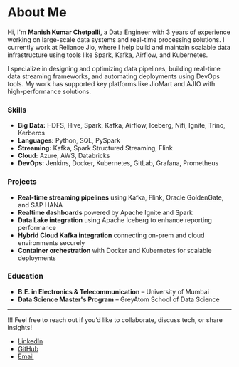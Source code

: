 # About Me

Hi, I'm **Manish Kumar Chetpalli**, a Data Engineer with 3 years of experience working on large-scale data systems and real-time processing solutions. I currently work at Reliance Jio, where I help build and maintain scalable data infrastructure using tools like Spark, Kafka, Airflow, and Kubernetes.

I specialize in designing and optimizing data pipelines, building real-time data streaming frameworks, and automating deployments using DevOps tools. My work has supported key platforms like JioMart and AJIO with high-performance solutions.

###  Skills

- **Big Data:** HDFS, Hive, Spark, Kafka, Airflow, Iceberg, Nifi, Ignite, Trino, Kerberos
- **Languages:** Python, SQL, PySpark
- **Streaming:** Kafka, Spark Structured Streaming, Flink
- **Cloud:** Azure, AWS, Databricks
- **DevOps:** Jenkins, Docker, Kubernetes, GitLab, Grafana, Prometheus

###  Projects

- **Real-time streaming pipelines** using Kafka, Flink, Oracle GoldenGate, and SAP HANA
- **Realtime dashboards** powered by Apache Ignite and Spark
- **Data Lake integration** using Apache Iceberg to enhance reporting performance
- **Hybrid Cloud Kafka integration** connecting on-prem and cloud environments securely
- **Container orchestration** with Docker and Kubernetes for scalable deployments

###  Education

- **B.E. in Electronics & Telecommunication** – University of Mumbai 
- **Data Science Master's Program** – GreyAtom School of Data Science



---
!!!      Feel free to reach out if you’d like to collaborate, discuss tech, or share insights!

- [LinkedIn](https://www.linkedin.com/in/manishkumarchetpalli)
- [GitHub](https://github.com/manishchet)
- [Email](mailto:chetpallimanishkumar@gmail.com)


